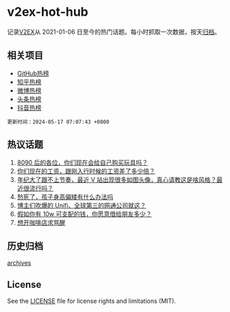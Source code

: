 # v2ex-hot-hub

 记录[V2EX](https://www.v2ex.com/)从 2021-01-06 日至今的热门话题。每小时抓取一次数据，按天[归档](archives)。
 
 ## 相关项目

- [GitHub热榜](https://github.com/lonnyzhang423/github-hot-hub)
- [知乎热榜](https://github.com/lonnyzhang423/zhihu-hot-hub)
- [微博热榜](https://github.com/lonnyzhang423/weibo-hot-hub)
- [头条热榜](https://github.com/lonnyzhang423/toutiao-hot-hub)
- [抖音热榜](https://github.com/lonnyzhang423/douyin-hot-hub)


 `更新时间：2024-05-17 07:07:43 +0800`

## 热议话题

1. [8090 后的各位，你们现在会给自己购买玩具吗？](https://www.v2ex.com/t/1041178)
1. [你们现在的工资，跟刚入行时候的工资差了多少倍？](https://www.v2ex.com/t/1041194)
1. [年纪大了跟不上节奏，最近 V 站出现很多如图头像，真心请教这是啥风格？最近很流行吗？](https://www.v2ex.com/t/1041208)
1. [愁死了，孩子身高偏矮有什么办法吗](https://www.v2ex.com/t/1041241)
1. [博主们吹爆的 Unifi、全球第三的网通公司就这？](https://www.v2ex.com/t/1041266)
1. [假如你有 10w 可支配的钱，你愿意借给朋友多少？](https://www.v2ex.com/t/1041212)
1. [想开咖啡店求骂醒](https://www.v2ex.com/t/1041377)

## 历史归档

[archives](archives)

## License

See the [LICENSE](LICENSE) file for license rights and limitations (MIT).
